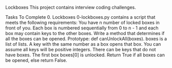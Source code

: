 Lockboxes This project contains interview coding challenges.

Tasks To Complete 0. Lockboxes 0-lockboxes.py contains a script that meets the following requirements: You have n number of locked boxes in front of you. Each box is numbered sequentially from 0 to n - 1 and each box may contain keys to the other boxes. Write a method that determines if all the boxes can be opened. Prototype: def canUnlockAll(boxes). boxes is a list of lists. A key with the same number as a box opens that box. You can assume all keys will be positive integers. There can be keys that do not have boxes. The first box boxes[0] is unlocked. Return True if all boxes can be opened, else return False.
